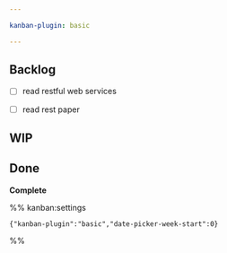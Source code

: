 ```yaml
---

kanban-plugin: basic

---
```


## Backlog

- [ ] read restful web services
- [ ] read rest paper


## WIP



## Done

**Complete**




%% kanban:settings
```
{"kanban-plugin":"basic","date-picker-week-start":0}
```
%%